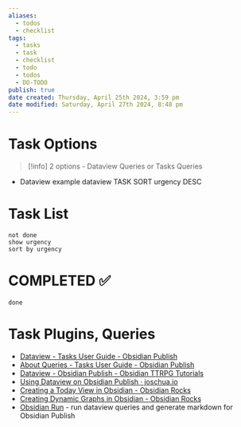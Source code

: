 ```yaml
---
aliases:
  - todos
  - checklist
tags:
  - tasks
  - task
  - checklist
  - todo
  - todos
  - DO-TODO
publish: true
date created: Thursday, April 25th 2024, 3:59 pm
date modified: Saturday, April 27th 2024, 8:48 pm
---
```


# Task Options
> [!info] 2 options - Dataview Queries or Tasks Queries

- Dataview example
	dataview
	TASK
	SORT urgency DESC
# Task List 
```tasks
not done
show urgency
sort by urgency
```
# COMPLETED ✅
```tasks
done
```

# Task Plugins, Queries
- [Dataview - Tasks User Guide - Obsidian Publish](https://publish.obsidian.md/tasks/Other+Plugins/Dataview) 
- [About Queries - Tasks User Guide - Obsidian Publish](https://publish.obsidian.md/tasks/Queries/About+Queries)
- [Dataview - Obsidian Publish - Obsidian TTRPG Tutorials](https://obsidianttrpgtutorials.com/Obsidian+TTRPG+Tutorials/Plugin+Tutorials/Dataview/Dataview+-+Obsidian+Publish) 
- [Using Dataview on Obsidian Publish · joschua.io](https://joschua.io/posts/2023/09/01/obsidian-publish-dataview/) 
- [Creating a Today View in Obsidian - Obsidian Rocks](https://obsidian.rocks/creating-a-today-view-in-obsidian/) 
- [Creating Dynamic Graphs in Obsidian - Obsidian Rocks](https://obsidian.rocks/creating-dynamic-graphs-in-obsidian/) 
- [Obsidian Run](../📁%2009%20-%20My%20Obsidian%20Stack/Obsidian%20Run/Obsidian%20Run.md) - run dataview queries and generate markdown for Obsidian Publish